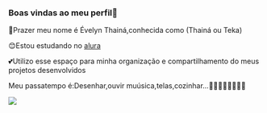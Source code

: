 ### Boas vindas ao meu perfil🖤

💖Prazer meu nome é Évelyn Thainá,conhecida como (Thainá ou Teka)

😊Estou estudando no [alura](https://www.alura.com.br)

💕Utilizo esse espaço para minha organização e compartilhamento do meus projetos desenvolvidos

Meu passatempo é:Desenhar,ouvir muúsica,telas,cozinhar...✍🏼🎶🤳🏼👩🏼‍🍳 



![](https://media.tenor.com/p-d4ZP1JM0UAAAAj/stitch.gif)

